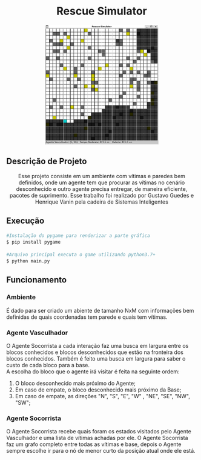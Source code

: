 
<h1 align="center">Rescue Simulator</h1>

<p align="center">
    <img src="img/rescue.png" width="300">
</p>

## Descrição de Projeto 

<p align="center">Esse projeto consiste em um ambiente com vítimas e paredes bem definidos, onde um agente tem que procurar as vítimas no cenário desconhecido e outro agente precisa entregar, de maneira eficiente, pacotes de suprimento. Esse trabalho foi realizado por Gustavo Guedes e Henrique Vanin pela cadeira de Sistemas Inteligentes</p>

## Execução
```bash
#Instalação do pygame para renderizar a parte gráfica
$ pip install pygame

#Arquivo principal executa o game utilizando python3.7+
$ python main.py
```

## Funcionamento

### Ambiente
É dado para ser criado um abiente de tamanho NxM com informações bem definidas de quais coordenadas tem parede e quais tem vítimas. 

### Agente Vasculhador
O Agente Socorrista a cada interação faz uma busca em largura entre os blocos conhecidos e blocos desconhecidos que estão na fronteira dos blocos conhecidos. Também é feito uma busca em largura para saber o custo de cada bloco para a base. \
A escolha do bloco que o agente irá visitar é feita na seguinte ordem:
1. O bloco desconhecido mais próximo do Agente;
2. Em caso de empate, o bloco desconhecido mais próximo da Base;
3. Em caso de empate, as direções "N", "S", "E", "W" , "NE", "SE", "NW", "SW";

### Agente Socorrista
O Agente Socorrista recebe quais foram os estados visitados pelo Agente Vasculhador e uma lista de vítimas achadas por ele. O Agente Socorrista faz um grafo completo entre todas as vítimas e base, depois o Agente sempre escolhe ir para o nó de menor curto da posição atual onde ele está.